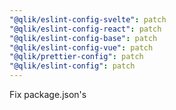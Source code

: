 ```yaml
---
"@qlik/eslint-config-svelte": patch
"@qlik/eslint-config-react": patch
"@qlik/eslint-config-base": patch
"@qlik/eslint-config-vue": patch
"@qlik/prettier-config": patch
"@qlik/eslint-config": patch
---
```


Fix package.json's
